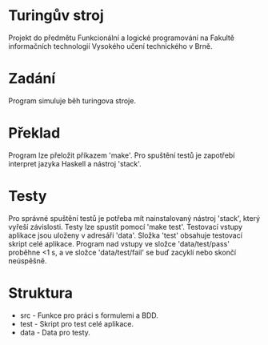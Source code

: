 # Turingův stroj
Projekt do předmětu Funkcionální a logické programování na Fakultě informačních technologií Vysokého učení technického v Brně.

# Zadání
Program simuluje běh turingova stroje.

# Překlad
Program lze přeložit příkazem 'make'. Pro spuštění testů je zapotřebí interpret jazyka Haskell a nástroj 'stack'.

# Testy
Pro správné spuštění testů je potřeba mít nainstalovaný nástroj 'stack', který vyřeší závislosti. Testy lze spustit pomocí 'make test'.
Testovací vstupy aplikace jsou uloženy v adresáři 'data'. Složka 'test' obsahuje testovací skript celé aplikace. Program nad vstupy ve složce 'data/test/pass' proběhne <1 s, a ve složce 'data/test/fail' se buď zacyklí nebo skončí neúspěšně.

# Struktura
* src - Funkce pro práci s formulemi a BDD.
* test - Skript pro test celé aplikace.
* data - Data pro testy.

